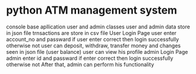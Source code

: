 # python ATM management system 
console base apllication 
user and admin classes
user and admin data store in json file
trnsactions are store in csv file
User Login Page
user enter account_no and passward if user enter correct then login successfully otherwise not
user can deposit, withdraw, transfer money and changes seen in json file (user balance)
user can view his profile
admin Login Page
admin enter id and passward if enter correct then login successfully otherwise not
After that, admin can perform his functionality 
